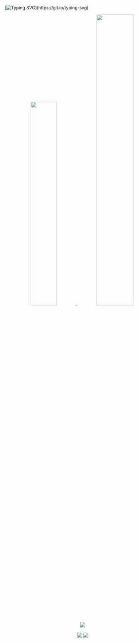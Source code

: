 
[![Typing SVG](https://readme-typing-svg.demolab.com?font=Fira+Code&weight=500&pause=1000&color=00adfe&center=true&vCenter=true&width=1000&lines=Ol%C3%A1%2C+Seja+Bem+Vindo(a);Satisfação+me+chamo+Natsu+Jr...;Amante+de+tecnologia+e+cybersecurity!)](https://git.io/typing-svg)
 
 <div align="center">
  <a href="https://github.com/NatsuJr004">
  <img height="41%"  src="https://github-readme-stats.vercel.app/api?username=natsujr004&show_icons=true&theme=algolia&include_all_commits=true&count_private=true"/>
  <img height="49%" src="https://github-readme-stats.vercel.app/api/top-langs/?username=natsujr004&layout=compact&langs_count=7&theme=algolia"/>
</div>
    
##
<div align="center"><br>
<!--   <img align="center" alt="NatsuJr004-HTML" width="50" src="https://raw.githubusercontent.com/devicons/devicon/master/icons/html5/html5-original.svg">
  <img align="center" alt="NatsuJr004-CSS"  width="50" src="https://raw.githubusercontent.com/devicons/devicon/master/icons/css3/css3-original.svg">
  <img align="center" alt="NatsuJr004-Js"  width="50" src="https://raw.githubusercontent.com/devicons/devicon/master/icons/javascript/javascript-plain.svg">
  <img align="center" alt="NatsuJr004-TS"  width="50" src="https://cdn.jsdelivr.net/gh/devicons/devicon/icons/typescript/typescript-original.svg">
  <img align="center" alt="NatsuJr004-Node"  width="50" src="https://cdn.jsdelivr.net/gh/devicons/devicon/icons/nodejs/nodejs-original.svg">
  <img align="center" alt="NatsuJr004-React"  width="50" src="https://cdn.jsdelivr.net/gh/devicons/devicon/icons/react/react-original.svg">
  <img align="center" alt="NatsuJr004-React"  width="50" src="https://cdn.jsdelivr.net/gh/devicons/devicon@latest/icons/csharp/csharp-original.svg" />
  <img align="center" alt="NatsuJr004-React"  width="50" src="https://cdn.jsdelivr.net/gh/devicons/devicon@latest/icons/lua/lua-original.svg" />
  <img align="center" alt="NatsuJr004-React"  width="50" src="https://cdn.jsdelivr.net/gh/devicons/devicon@latest/icons/flutter/flutter-original.svg" />
  <img align="center" alt="NatsuJr004-React"  width="100" src="https://cdn.jsdelivr.net/gh/devicons/devicon@latest/icons/dart/dart-original-wordmark.svg" />
  <img align="center" alt="NatsuJr004-React"  width="50" src="https://cdn.jsdelivr.net/gh/devicons/devicon@latest/icons/discordjs/discordjs-original.svg" /> -->
  <img src="https://skillicons.dev/icons?i=html,css,js,nodejs,ts,react,nodejs,lua,cs,dart,discordjs,tailwind,linux,figma&theme=dark" />

<!-- https://cdn.jsdelivr.net/gh/devicons/devicon/icons/react/react-original.svg -->
</div>
<br>
<div align="center">
  <a href = "mailto:natsujr04@gmail.com"><img src="https://img.shields.io/badge/-Gmail-%23333?style=for-the-badge&logo=gmail&logoColor=white" target="_blank"></a>
  <a href="https://www.linkedin.com/in/eduardo-junior-46b668208/" target="_blank"><img src="https://img.shields.io/badge/-LinkedIn-%230077B5?style=for-the-badge&logo=linkedin&logoColor=white" target="_blank"></a> 
</div>
